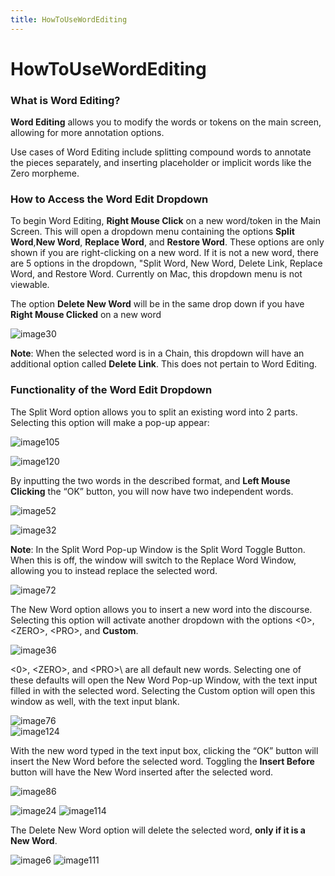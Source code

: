 ```yaml
---
title: HowToUseWordEditing
---
```

HowToUseWordEditing
=====

### What is Word Editing?

**Word Editing** allows you to modify the words or tokens on the main screen, allowing for more annotation options.

Use cases of Word Editing include splitting compound words to annotate the pieces separately, and inserting placeholder or implicit words like the Zero morpheme.

### How to Access the Word Edit Dropdown

To begin Word Editing, **Right Mouse Click** on a new word/token in the Main Screen. This will open a dropdown menu containing the options **Split Word**,**New Word**, **Replace Word**, and **Restore Word**. These options are only shown if you are right-clicking on a new word. If it is not a new word, there are 5 options in the dropdown, "Split Word, New Word, Delete Link, Replace Word, and Restore Word. Currently on Mac, this dropdown menu is not viewable.

The option **Delete New Word** will be in the same drop down if you have **Right Mouse Clicked** on a new word

![image30](https://user-images.githubusercontent.com/34769184/131773822-ae8afc5b-0f43-42f8-8f4c-721c77f7882a.png)

**Note**: When the selected word is in a Chain, this dropdown will have an additional option called **Delete Link**. This does not pertain to Word Editing.

### Functionality of the Word Edit Dropdown

The Split Word option allows you to split an existing word into 2 parts. Selecting this option will make a pop-up appear:

![image105](https://user-images.githubusercontent.com/34769184/131773953-cee5fd5f-178e-4b44-9af5-dca15e3fc6dc.png)

![image120](https://user-images.githubusercontent.com/34769184/131773967-6d428786-63b3-4626-85ea-25b7234370ff.png)

By inputting the two words in the described format, and **Left Mouse Clicking** the “OK” button, you will now have two independent words.

![image52](https://user-images.githubusercontent.com/34769184/131774041-2f76c624-ae14-49be-8f64-dbca63ec9d54.png)

![image32](https://user-images.githubusercontent.com/34769184/131774057-35c54576-c45c-4eab-b906-d2c02b4026e1.png)

**Note**: In the Split Word Pop-up Window is the Split Word Toggle Button. When this is off, the window will switch to the Replace Word Window, allowing you to instead replace the selected word.

![image72](https://user-images.githubusercontent.com/34769184/131774103-25368479-f8be-4cea-b26e-0351684465cc.png)

The New Word option allows you to insert a new word into the discourse. Selecting this option will activate another dropdown with the options \<0>\, \<ZERO>\, \<PRO>\, and **Custom**.
  
![image36](https://user-images.githubusercontent.com/34769184/131774213-14e37c10-39b2-4de7-840f-0ad725623209.png)

\<0>\, \<ZERO>\, and \<PRO>\ are all default new words. Selecting one of these defaults will open the New Word Pop-up Window, with the text input filled in with the selected word. Selecting the Custom option will open this window as well, with the text input blank.

![image76](https://user-images.githubusercontent.com/34769184/131774259-34ad4f9f-451d-44e4-82f1-6ab5cbd97bf5.png)  
![image124](https://user-images.githubusercontent.com/34769184/131774379-875f9467-55f9-4551-a557-47e51c366dac.png)
  
With the new word typed in the text input box, clicking the “OK” button will insert the New Word before the selected word. Toggling the **Insert Before** button will have the New Word inserted after the selected word.

![image86](https://user-images.githubusercontent.com/34769184/131774455-fafec204-4b11-46a7-9d54-8fd7b1af6563.png)

![image24](https://user-images.githubusercontent.com/34769184/131774494-66ee1d4c-f7b1-4b1e-9ed1-0d50173bcb29.png)
![image114](https://user-images.githubusercontent.com/34769184/131774512-5f967427-1f31-4a56-a152-90b9a51f21a9.png)

The Delete New Word option will delete the selected word, **only if it is a New Word**.
  
![image6](https://user-images.githubusercontent.com/34769184/131774604-69ddfe2e-1429-43c4-8ff1-c7c38213cf30.png)
![image111](https://user-images.githubusercontent.com/34769184/131774616-69a2d9c5-b064-465f-971e-9a4c5f6bbe4f.png)
